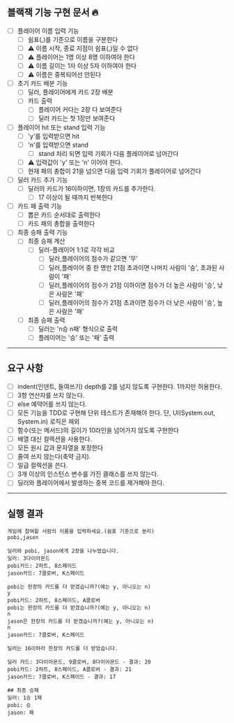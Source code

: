 ## 블랙잭 기능 구현 문서 🔥
- [ ] 플레이어 이름 입력 기능
    - [ ] 쉼표(,)를 기준으로 이름을 구분한다
    - [ ] ⚠️ 이름 시작, 종료 지점이 쉼표(,)일 수 없다
    - [ ] ⚠️ 플레이어는 1명 이상 8명 이하여야 한다
    - [ ] ⚠️ 이름 길이는 1자 이상 5자 이하여야 한다
    - [ ] ⚠️ 이름은 중복되어선 안된다
- [ ] 초기 카드 배분 기능
    - [ ] 딜러, 플레이어에게 카드 2장 배분
    - [ ] 카드 출력
        - [ ] 플레이어 커다는 2장 다 보여준다
        - [ ] 딜러 카드는 첫 1장만 보여준다
- [ ] 플레이어 hit 또는 stand 입력 기능
    - [ ] 'y'를 입력받으면 hit
    - [ ] 'n'를 입력받으면 stand
        - [ ] stand 처리 되면 입력 기회가 다음 플레이어로 넘어간다
    - [ ] ⚠️ 입력값이 'y' 또는 'n' 이어야 한다.
    - [ ] 현재 패의 총합이 21을 넘으면 다음 입력 기회가 플레이어로 넘어간다
- [ ] 딜러 카드 추가 기능
    - [ ] 딜러의 카드가 16이하이면, 1장의 카드를 추가한다.
        - [ ] 17 이상이 될 때까지 반복한다
- [ ] 카드 패 출력 기능
    - [ ] 뽑은 카드 순서대로 출력한다
    - [ ] 카드 패의 총합을 출력한다
- [ ] 최종 승패 출력 기능
    - [ ] 최종 승패 계산
        - [ ] 딜러-플레이어 1:1로 각각 비교
            - [ ] 딜러,플레이어의 점수가 같으면 '무'
            - [ ] 딜러,플레이어 중 한 명만 21점 초과이면 나머지 사람이 '승', 초과된 사람이 '패'
            - [ ] 딜러,플레이어의 점수가 21점 이하이면 점수가 더 높은 사람이 '승', 낮은 사람은 '패'
            - [ ] 딜러,플레이어의 점수가 21점 초과이면 점수가 더 낮은 사람이 '승', 높은 사람은 '패'
    - [ ] 최종 승패 출력
        - [ ] 딜러는 'n승 n패' 형식으로 출력
        - [ ] 플레이어는 '승' 또는 '패' 출력

---

## 요구 사항
- [ ] indent(인덴트, 들여쓰기) depth를 2를 넘지 않도록 구현한다. 1까지만 허용한다.
- [ ] 3항 연산자를 쓰지 않는다.
- [ ] else 예약어를 쓰지 않는다.
- [ ] 모든 기능을 TDD로 구현해 단위 테스트가 존재해야 한다. 단, UI(System.out, System.in) 로직은 제외
- [ ] 함수(또는 메서드)의 길이가 10라인을 넘어가지 않도록 구현한다
- [ ] 배열 대신 컬렉션을 사용한다.
- [ ] 모든 원시 값과 문자열을 포장한다
- [ ] 줄여 쓰지 않는다(축약 금지).
- [ ] 일급 컬렉션을 쓴다.
- [ ] 3개 이상의 인스턴스 변수를 가진 클래스를 쓰지 않는다.
- [ ] 딜러와 플레이어에서 발생하는 중복 코드를 제거해야 한다.

---

## 실행 결과
```
게임에 참여할 사람의 이름을 입력하세요.(쉼표 기준으로 분리)
pobi,jason

딜러와 pobi, jason에게 2장을 나누었습니다.
딜러: 3다이아몬드
pobi카드: 2하트, 8스페이드
jason카드: 7클로버, K스페이드

pobi는 한장의 카드를 더 받겠습니까?(예는 y, 아니오는 n)
y
pobi카드: 2하트, 8스페이드, A클로버
pobi는 한장의 카드를 더 받겠습니까?(예는 y, 아니오는 n)
n
jason은 한장의 카드를 더 받겠습니까?(예는 y, 아니오는 n)
n
jason카드: 7클로버, K스페이드

딜러는 16이하라 한장의 카드를 더 받았습니다.

딜러 카드: 3다이아몬드, 9클로버, 8다이아몬드 - 결과: 20
pobi카드: 2하트, 8스페이드, A클로버 - 결과: 21
jason카드: 7클로버, K스페이드 - 결과: 17

## 최종 승패
딜러: 1승 1패
pobi: 승 
jason: 패
```